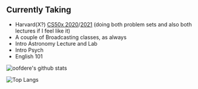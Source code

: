 ## Currently Taking
 - Harvard(X?) [CS50x 2020](https://cs50.harvard.edu/x/2020/)/[2021](https://cs50.harvard.edu/x/2020/zoom/) (doing both problem sets and also both lectures if I feel like it)
 - A couple of Broadcasting classes, as always
 - Intro Astronomy Lecture and Lab
 - Intro Psych
 - English 101

![oofdere's github stats](https://github-readme-stats.vercel.app/api?username=oofdere&count_private=true&show_icons=true)

![Top Langs](https://github-readme-stats.vercel.app/api/top-langs/?username=oofdere&layout=compact&hide=html)
